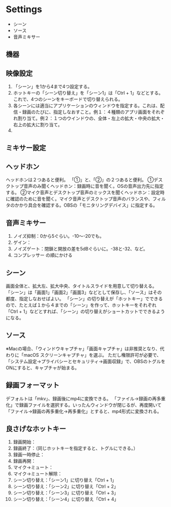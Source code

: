 # Settings

* シーン
* ソース
* 音声ミキサー
  
## 機器

## 映像設定
1. 「シーン」を1から4まで4つ設定する。
2. ホットキーの「シーン切り替え」を「シーン1」は「Ctrl + 1」などとする。これで、4つのシーンをキーボードで切り替えられる。
3. 各シーンには適当にアプリケーションのウィンドウを指定する。これは、配信・録画のたびに、指定しなおすこと。例１：４種類のアプリ画面をそれぞれ割り当て。例２：１つのウインドウの、全体・左上の拡大・中央の拡大・右上の拡大に割り当て。
4. 

## ミキサー設定


## ヘッドホン
ヘッドホンは２つあると便利。
「①」と、「②」の２つあると便利。
①デスクトップ音声のみ聞くヘッドホン：録画時に音を聞く。OSの音声出力先に指定する。
②マイク音声とデスクトップ音声のミックスを聞くヘッドホン：設定時に確認のために音を聞く。マイク音声とデスクトップ音声のバランスや、フィルタのかかり具合を確認する。OBSの「モニタリングデバイス」に指定する。

## 音声ミキサー
1. ノイズ抑制：0から5ぐらい。-10～-20でも。
2. ゲイン：
3. ノイズゲート：閉鎖と開放の差を5dBぐらいに。-38と-32、など。
4. コンプレッサー
   の順にかける

## シーン
画面全体と、拡大左、拡大中央、タイトルスライドを用意して切り替える。
「シーン」は「画面1」「画面2」「画面3」などとして保存し、「ソース」はその都度、指定しなおせばよい。
「シーン」の切り替えが「ホットキー」でできるので、たとえば１から４までの「シーン」を作って、ホットキーをそれぞれ「Ctrl + 1」などとすれば、「シーン」の切り替えがショートカットでできるようになる。

## ソース

※Macの場合、「ウィンドウキャプチャ」「画面キャプチャ」は非推奨となり、代わりに「macOS スクリーンキャプチャ」を選ぶ。
ただし権限許可が必要で、「システム設定->プライバシーとセキュリティ->画面収録」で、OBSのトグルをONにすると、キャプチャが始まる。

## 録画フォーマット
デフォルトは「mkv」、録画後にmp4に変換できる。
「ファイル->録画の再多重化」で録画ファイルを選択する。いったんウィンドウが閉じるが、再度開いて「ファイル->録画の再多重化->再多重化」とすると、mp4形式に変換される。

## 良さげなホットキー
1. 録画開始：
2. 録画終了：（同じホットキーを指定すると、トグルにできる。）
3. 録画一時停止：
4. 録画再開：
5. マイク->ミュート：
6. マイク->ミュート解除：
7. シーン切り替え：「シーン1」に切り替え「Ctrl + 1」
8. シーン切り替え：「シーン2」に切り替え「Ctrl + 2」
9. シーン切り替え：「シーン3」に切り替え「Ctrl + 3」
10. シーン切り替え：「シーン4」に切り替え「Ctrl + 4」
